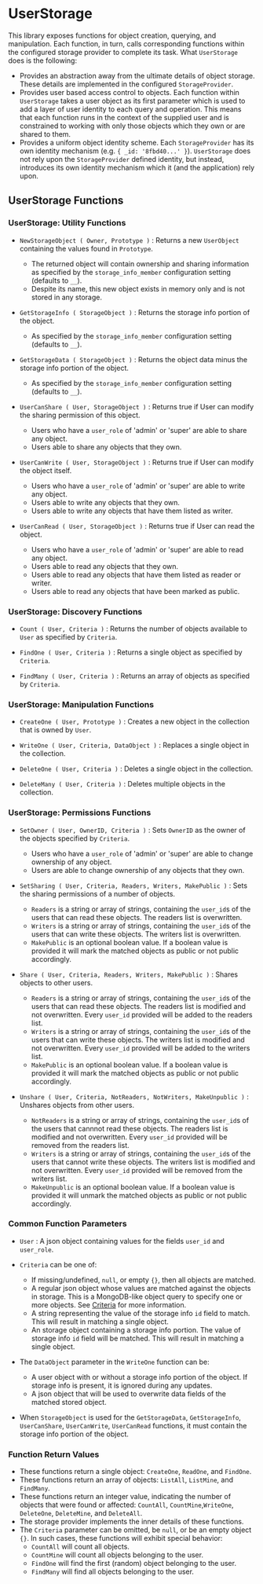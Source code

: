 
# UserStorage

This library exposes functions for object creation, querying, and manipulation.
Each function, in turn, calls corresponding functions within the configured storage provider to complete its task.
What `UserStorage` does is the following:
- Provides an abstraction away from the ultimate details of object storage.
	These details are implemented in the configured `StorageProvider`.
- Provides user based access control to objects.
	Each function within `UserStorage` takes a user object as its first parameter
	which is used to add a layer of user identity to each query and operation.
	This means that each function runs in the context of the supplied user and is constrained
	to working with only those objects which they own or are shared to them.
- Provides a uniform object identity scheme.
	Each `StorageProvider` has its own identity mechanism (e.g. `{ _id: '8fbd40...' }`).
	`UserStorage` does not rely upon the `StorageProvider` defined identity, but instead,
	introduces its own identity mechanism which it (and the application) rely upon.


UserStorage Functions
---------------------------------------------------------------------

### UserStorage: Utility Functions

- `NewStorageObject ( Owner, Prototype )`
	: Returns a new `UserObject` containing the values found in `Prototype`.
	- The returned object will contain ownership and sharing information as specified by
		the `storage_info_member` configuration setting (defaults to `__`).
	- Despite its name, this new object exists in memory only and is not stored in any storage.

- `GetStorageInfo ( StorageObject )`
	: Returns the storage info portion of the object.
	- As specified by the `storage_info_member` configuration setting (defaults to `__`).

- `GetStorageData ( StorageObject )`
	: Returns the object data minus the storage info portion of the object.
	- As specified by the `storage_info_member` configuration setting (defaults to `__`).

- `UserCanShare ( User, StorageObject )`
	: Returns true if User can modify the sharing permission of this object.
	- Users who have a `user_role` of 'admin' or 'super' are able to share any object.
	- Users able to share any objects that they own.

- `UserCanWrite ( User, StorageObject )`
	: Returns true if User can modify the object itself.
	- Users who have a `user_role` of 'admin' or 'super' are able to write any object.
	- Users able to write any objects that they own.
	- Users able to write any objects that have them listed as writer.

- `UserCanRead ( User, StorageObject )`
	: Returns true if User can read the object.
	- Users who have a `user_role` of 'admin' or 'super' are able to read any object.
	- Users able to read any objects that they own.
	- Users able to read any objects that have them listed as reader or writer.
	- Users able to read any objects that have been marked as public.

### UserStorage: Discovery Functions

- `Count ( User, Criteria )`
	: Returns the number of objects available to `User` as specified by `Criteria`.

- `FindOne ( User, Criteria )`
	: Returns a single object as specified by `Criteria`.

- `FindMany ( User, Criteria )`
	: Returns an array of objects as specified by `Criteria`.

### UserStorage: Manipulation Functions

- `CreateOne ( User, Prototype )`
	: Creates a new object in the collection that is owned by `User`.

- `WriteOne ( User, Criteria, DataObject )`
	: Replaces a single object in the collection.

- `DeleteOne ( User, Criteria )`
	: Deletes a single object in the collection.

- `DeleteMany ( User, Criteria )`
	: Deletes multiple objects in the collection.

### UserStorage: Permissions Functions

- `SetOwner ( User, OwnerID, Criteria )`
	: Sets `OwnerID` as the owner of the objects specified by `Criteria`.
	- Users who have a `user_role` of 'admin' or 'super' are able to change ownership of any object.
	- Users are able to change ownership of any objects that they own.

- `SetSharing ( User, Criteria, Readers, Writers, MakePublic )`
	: Sets the sharing permissions of a number of objects.
	- `Readers` is a string or array of strings, containing the `user_id`s of the users that can read these objects.
		The readers list is overwritten.
	- `Writers` is a string or array of strings, containing the `user_id`s of the users that can write these objects.
		The writers list is overwritten.
	- `MakePublic` is an optional boolean value.
		If a boolean value is provided it will mark the matched objects as public or not public accordingly.

- `Share ( User, Criteria, Readers, Writers, MakePublic )`
	: Shares objects to other users.
	- `Readers` is a string or array of strings, containing the `user_id`s of the users that can read these objects.
		The readers list is modified and not overwritten.
		Every `user_id` provided will be added to the readers list.
	- `Writers` is a string or array of strings, containing the `user_id`s of the users that can write these objects.
		The writers list is modified and not overwritten.
		Every `user_id` provided will be added to the writers list.
	- `MakePublic` is an optional boolean value.
		If a boolean value is provided it will mark the matched objects as public or not public accordingly.

- `Unshare ( User, Criteria, NotReaders, NotWriters, MakeUnpublic )`
	: Unshares objects from other users.
	- `NotReaders` is a string or array of strings, containing the `user_id`s of the users that cannnot read these objects.
		The readers list is modified and not overwritten.
		Every `user_id` provided will be removed from the readers list.
	- `Writers` is a string or array of strings, containing the `user_id`s of the users that cannot write these objects.
		The writers list is modified and not overwritten.
		Every `user_id` provided will be removed from the writers list.
	- `MakeUnpublic` is an optional boolean value.
		If a boolean value is provided it will unmark the matched objects as public or not public accordingly.

### Common Function Parameters

- `User`
	: A json object containing values for the fields `user_id` and `user_role`.

- `Criteria` can be one of:
	- If missing/undefined, `null`, or empty `{}`, then all objects are matched.
	- A regular json object whose values are matched against the objects in storage.
		This is a MongoDB-like object query to specify one or more objects.
		See [Criteria](guides/Criteria.md) for more information.
	- A string representing the value of the storage info `id` field to match.
		This will result in matching a single object.
	- An storage object containing a storage info portion.
		The value of storage info `id` field will be matched.
		This will result in matching a single object.

- The `DataObject` parameter in the `WriteOne` function can be:
	- A user object with or without a storage info portion of the object.
		If storage info is present, it is ignored during any updates.
	- A json object that will be used to overwrite data fields of the matched stored object.

- When `StorageObject` is used for the `GetStorageData`, `GetStorageInfo`, `UserCanShare`, `UserCanWrite`, `UserCanRead`
functions, it must contain the storage info portion of the object.

### Function Return Values

- These functions return a single object: `CreateOne`, `ReadOne`, and `FindOne`.
- These functions return an array of objects: `ListAll`, `ListMine`, and `FindMany`.
- These functions return an integer value, indicating the number of objects that were found or affected:
	`CountAll`, `CountMine`,`WriteOne`, `DeleteOne`, `DeleteMine`, and `DeleteAll`.
- The storage provider implements the inner details of these functions.
- The `Criteria` parameter can be omitted, be `null`, or be an empty object `{}`.
	In such cases, these functions will exhibit special behavior:
	- `CountAll` will count all objects.
	- `CountMine` will count all objects belonging to the user.
	- `FindOne` will find the first (random) object belonging to the user.
	- `FindMany` will find all objects belonging to the user.


